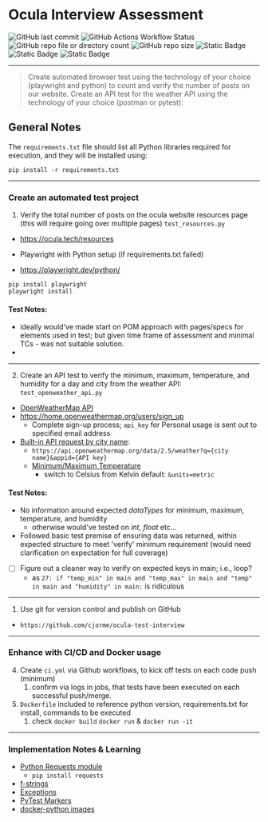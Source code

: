 # Ocula Interview Assessment

![GitHub last commit](https://img.shields.io/github/last-commit/cjorme/ocula-test-interview)
![GitHub Actions Workflow Status](https://img.shields.io/github/actions/workflow/status/cjorme/ocula-test-interview/ci.yml)
![GitHub repo file or directory count](https://img.shields.io/github/directory-file-count/cjorme/ocula-test-interview)
![GitHub repo size](https://img.shields.io/github/repo-size/cjorme/ocula-test-interview)
![Static Badge](https://img.shields.io/badge/Python-v3.9.19-3776AB?logo=python)
![Static Badge](https://img.shields.io/badge/PyTest-v8.2.2-0A9EDC?logo=pytest)
![Static Badge](https://img.shields.io/badge/Playwright-v1.44.0-2EAD33?logo=playwright)

----

> Create automated browser test using the technology of your choice (playwright and python) to count and verify the number of posts on our website.
> Create an API test for the weather API using the technology of your choice (postman or pytest):

## General Notes

The `requirements.txt` file should list all Python libraries required for execution, and they will be installed using:

`pip install -r requirements.txt`

----
### Create an automated test project
1. Verify the total number of posts on the ocula website resources page (this will require going over multiple pages) `test_resources.py`
  - https://ocula.tech/resources

- Playwright with Python setup (if requirements.txt failed)
- https://playwright.dev/python/

```
pip install playwright
playwright install
```

#### Test Notes:
- ideally would've made start on POM approach with pages/specs for elements used in test; but given time frame of assessment and minimal TCs - was not suitable solution.
- 


----
2. Create an API test to verify the minimum, maximum, temperature, and humidity for a day and city from the weather API: `test_openweather_api.py`

  - [OpenWeatherMap API](https://openweathermap.org/api)
  - https://home.openweathermap.org/users/sign_up
    - Complete sign-up process; `api_key` for Personal usage is sent out to specified email address
- [Built-in API request by city name](https://openweathermap.org/current#name):
  - `https://api.openweathermap.org/data/2.5/weather?q={city name}&appid={API key}`
  - [Minimum/Maximum Temperature](https://openweathermap.org/current#min)
    - switch to Celsius from Kelvin default: `&units=metric`

#### Test Notes:
- No information around expected *dataTypes* for minimum, maximum, temperature, and humidity
  - otherwise would've tested on *int*, *float* etc...
- Followed basic test premise of ensuring data was returned, within expected structure to meet 'verify' minimum requirement (would need clarification on expectation for full coverage)
- [ ] Figure out a cleaner way to verify on expected keys in main; i.e., loop?
  - as `27: if "temp_min" in main and "temp_max" in main and "temp" in main and "humidity" in main:` is ridiculous

----
1. Use git for version control and publish on GitHub
- `https://github.com/cjorme/ocula-test-interview`

----
### Enhance with CI/CD and Docker usage
4. Create `ci.yml` via Github workflows, to kick off tests on each code push (minimum)
   1. confirm via logs in jobs, that tests have been executed on each successful push/merge.
5. `Dockerfile` included to reference python version, requirements.txt for install, commands to be executed
      1. check `docker build` `docker run` & `docker run -it`

----
### Implementation Notes & Learning
- [Python Requests module](https://pypi.org/project/requests/)
  - `pip install requests`
- [f-strings](https://docs.python.org/3/tutorial/inputoutput.html#formatted-string-literals)
- [Exceptions](https://docs.python.org/3/tutorial/errors.html#raising-exceptions)
- [PyTest Markers](https://pytest-asyncio.readthedocs.io/en/latest/reference/markers/index.html#)
- [docker-python images](https://hub.docker.com/_/python)